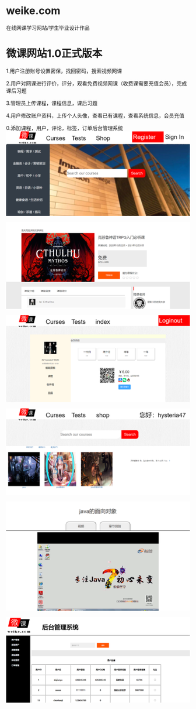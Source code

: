 # weike.com
在线网课学习网站/学生毕业设计作品

# 微课网站1.0正式版本

1.用户注册账号设置密保，找回密码，搜索视频网课

2.用户对网课进行评价，评分，观看免费视频网课（收费课需要充值会员），完成课后习题

3.管理员上传课程，课程信息，课后习题

4.用户修改账户资料，上传个人头像，查看已有课程，查看系统信息，会员充值

0.添加课程，用户，评论，标签，订单后台管理系统
![image](https://github.com/shinyman47/weike.com/blob/1.0/image/show1.png)

![image](https://github.com/shinyman47/weike.com/blob/1.0/image/show2.png)

![image](https://github.com/shinyman47/weike.com/blob/1.0/image/show3.png)

![image](https://github.com/shinyman47/weike.com/blob/1.0/image/show4.png)

![image](https://github.com/shinyman47/weike.com/blob/1.0/image/show5.png)

![image](https://github.com/shinyman47/weike.com/blob/1.0/image/show6.png)

